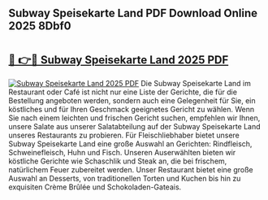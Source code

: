 ## Subway Speisekarte Land PDF Download Online 2025 8Dbf0

# <h2><a href="http://gc9nys.nevu.top/?p=Subway+Speisekarte+Land">🔗 👉🔴 Subway Speisekarte Land 2025 PDF</a></h2>

[![Subway Speisekarte Land 2025 PDF](https://i.imgur.com/dBaPXMq.png)](http://gc9nys.nevu.top/?p=Subway+Speisekarte+Land)
Die Subway Speisekarte Land im Restaurant oder Café ist nicht nur eine Liste der Gerichte, die für die Bestellung angeboten werden, sondern auch eine Gelegenheit für Sie, ein köstliches und für Ihren Geschmack geeignetes Gericht zu wählen. Wenn Sie nach einem leichten und frischen Gericht suchen, empfehlen wir Ihnen, unsere Salate aus unserer Salatabteilung auf der Subway Speisekarte Land unseres Restaurants zu probieren. Für Fleischliebhaber bietet unsere Subway Speisekarte Land eine große Auswahl an Gerichten: Rindfleisch, Schweinefleisch, Huhn und Fisch. Unseren Auserwählten bieten wir köstliche Gerichte wie Schaschlik und Steak an, die bei frischem, natürlichem Feuer zubereitet werden. Unser Restaurant bietet eine große Auswahl an Desserts, von traditionellen Torten und Kuchen bis hin zu exquisiten Crème Brûlée und Schokoladen-Gateais.
